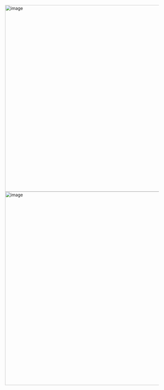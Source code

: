 <img width="610" alt="image" src="https://user-images.githubusercontent.com/89638496/200439070-1ccecade-e4ce-4d22-bf0b-90f72e110509.png">
<img width="633" alt="image" src="https://user-images.githubusercontent.com/89638496/200439091-79402c7d-4d4d-45e2-afd9-eec7f9cd3345.png">
